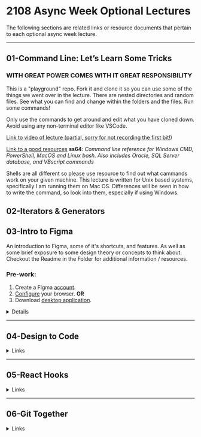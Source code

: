 # **2108 Async Week Optional Lectures**

The following sections are related links or resource documents that pertain to each optional async week lecture.

---

## **01-Command Line: Let’s Learn Some Tricks**

### WITH GREAT POWER COMES WITH IT GREAT RESPONSIBILITY

This is a "playground" repo. Fork it and clone it so you can use some of the things we went over in the lecture. There are nested directories and random files. See what you can find and change within the folders and the files. Run some commands!

Only use the commands to get around and edit what you have cloned down. Avoid using any non-terminal editor like VSCode.

[Link to video of lecture (partial, sorry for not recording the first bit!)](https://youtu.be/smziy_50Wno)

[Link to a good resources](https://ss64.com/) **ss64**: _Command line reference for Windows CMD, PowerShell, MacOS and Linux bash. Also includes Oracle, SQL Server database, and VBscript commands_

Shells are all different so please use resource to find out what cammands work on your given machine. This lecture is written for Unix based systems, specifically I am running them on Mac OS. Differences will be seen in how to write the command, so look into them, especially if using Windows.

## **02-Iterators & Generators**

## **03-Intro to Figma**

An introduction to Figma, some of it's shortcuts, and features. As well as some brief exposure to some design theory or concepts to think about. Checkout the Readme in the Folder for additional information / resources.

### **Pre-work:**

1. Create a Figma [account][figma].
2. [Configure][configure-figma] your browser. **OR**
3. Download [desktop application][figma-desktop].

[figma]: https://www.figma.com/signup
[configure-figma]: https://help.figma.com/hc/en-us/articles/360039828614-Configure-your-browser-for-Figma
[figma-desktop]: https://help.figma.com/hc/en-us/articles/360039823654-Download-the-Figma-Desktop-App

<details><summary> Details</summary>

## What is Figma?

> Figma is a vector graphics editor and prototyping tool which is primarily web-based, with additional offline features enabled by desktop applications for macOS and Windows. The Figma Mirror companion apps for Android and iOS allow viewing Figma prototypes in real-time on mobile devices.

## Links

<details><summary>Lecture Content </summary>

- [Slide Deck][slides] : Link to the google slides of the course
- [Chack-Demo][chack-demo] : Recreation and demo of some of the tools within Figma that Cody used to map out and design his capstone project

[chack-demo]: https://www.figma.com/file/7cn59KtIduwdn3jOYKCecF/Chack-Demo?node-id=0%3A1
[slides]: https://docs.google.com/presentation/d/1Q3MCTYok-Z-iZqOoWQpUrA6qAKtJDc522NrFf2eL5v8/edit?usp=sharing

 </details>

<details> <summary>Creative Inspiration</summary>

- [Dribbble][dribble] : _Dribbble is the leading destination to find & showcase creative work and home to the world's best design professionals._
- [Pinterist][pinterist] : _An image sharing and social media service designed to enable saving and discovery of information on the internet using images and, on a smaller scale, animated GIFs and videos, in the form of pinboards._
- [behance][behance] : _Behance is a social media platform owned by Adobe to showcase and discover creative work._
- [awwwards.][awwwards] : _Awwwards is a professional web design and development competition body. It aims to recognize and promote the best of innovative web design. It is a website competition that developers can submit to._
- [pttrns.][pttrns] : _Pttrns is the finest collection of design patterns, resources and inspiration._
- [The Meaning of Color][color-psychology] : _A collection of the meanings of colors and what they represent._

[dribble]: https://dribbble.com/
[pinterist]: https://www.pinterest.com/
[behance]: https://www.behance.net/
[awwwards]: https://www.awwwards.com/
[pttrns]: https://pttrns.com/
[color-psychology]: https://www.empower-yourself-with-color-psychology.com/meaning-of-colors.html

</details>

<details><summary>Tools</summary>

- Color:

  - [myColor.space][color-space]: Enter in one color to get a multitude of color combinations.
  - [adobe Color][adobe-color]: Explore based on keywords to get some color palettes that have been created, as well as create your own!
  - [coolors.co][coolors]: Generate or browse beautiful color combinations for your designs.

- UI / UX:

  - [FlowMapp][flow-mapp]: Great central resource for a bunch of guidelines for web design
  - [Chrome's Accessibility Tools][chrome-accessibility]: A collection of tools you can use in your browser to look at how your website is setup for accessibility.
  - [GoodUI][good-ui]: Collection of tested UIs, great for looking at best practices; be sure to navigate to the 'leaks' page as most everything else is behind a paywall.
  - [Flat Icon][flat-icon]: Icon repository to use on your projects; includes colored icons.
  - [Noun Project][noun-project] : Another Icon repository, mainly black and white colors.

- Stock Media:

  - [Unsplash][unsplash] : Pretty universal, has tons of stock images.
  - [Pexels][pexels] : alternative to Unsplash, also a great spot for stock footage; and it makes it easy to connect with the creators.

  [color-space]: https://mycolor.space/
  [good-ui]: https://goodui.org/leaks/
  [flat-icon]: https://www.flaticon.com/
  [noun-project]: https://thenounproject.com/
  [unsplash]: https://unsplash.com/
  [pexels]: https://www.pexels.com/
  [adobe-color]: https://color.adobe.com/explore
  [chrome-accessibility]: https://developer.chrome.com/docs/devtools/accessibility/reference/
  [coolors]: https://coolors.co/
  [flow-mapp]: https://www.flowmapp.com/blog/glossary

</details>

<details><summary>Figma Plugins</summary>

- Accessibility
  - [A11y - Color Contrast Checker][a11y]
  - [Able - Friction free accessibility][able]
  - [Contrast][contrast]
- Inspiration
  - [Design Inspo][designinspo]
  - [Wireframe][wireframe]
- Stock Media
  - [Chart][chart]
  - [Content Reel][content-reel]
  - [Feather Icons][feather-icons]
  - [Humaans for Figma][humaaans]
  - [Iconify][iconify]
  - [Illustrations][illustrations]
  - [Material Design Icons][material-icons]
  - [Pexels][pexels]
  - [Streamline Icons][streamline-icons]
  - [Unsplash][unsplash]
- Color
  - [Color Palettes][color-palettes]
  - [Color Search][color-search]
  - [Image Palette][image-palette]
- Tools
  - [Autoflow][autoflow]
  - [Design Lint][design-lint]
  - [Duotones][duotones]
  - [Figmotion][figmotion]
  - [Font Explorer][font-explorer]
  - [Font Scale][font-scale]
  - [Logo Creator][logo-creator]
  - [Lorem ipsum][lorem-ipsum]
  - [Sitemap][sitemap]
  - [Remove BG][remove-bg]
  - [Unused Components][unused-components]

[a11y]: https://www.figma.com/community/plugin/733159460536249875/A11y---Color-Contrast-Checker
[able]: https://www.figma.com/community/plugin/734693888346260052/Able-%E2%80%93-Friction-free-accessibility
[autoflow]: https://www.figma.com/community/plugin/733902567457592893/Autoflow
[contrast]: https://www.figma.com/community/plugin/748533339900865323/Contrast
[chart]: https://www.figma.com/community/plugin/734590934750866002/Chart
[color-search]: https://www.figma.com/community/plugin/768550475442788437/Color-Search
[color-palettes]: https://www.figma.com/community/plugin/740832935938649295/Color-Palettes
[content-reel]: https://www.figma.com/community/plugin/731627216655469013/Content-Reel
[font-scale]: https://www.figma.com/community/plugin/741231992144144738/Font-Scale
[font-explorer]: https://www.figma.com/community/plugin/786891204057439536/Font-Explorer
[design-lint]: https://www.figma.com/community/plugin/801195587640428208/Design-Lint
[designinspo]: https://www.figma.com/community/plugin/738775292786594626/Design-Inspo
[duotones]: https://www.figma.com/community/plugin/775712743044356003/Duotones
[feather-icons]: https://www.figma.com/community/plugin/744047966581015514/Feather-Icons
[figmotion]: https://www.figma.com/community/plugin/733025261168520714/Figmotion
[humaaans]: https://www.figma.com/community/plugin/739503328703046360/Humaaans-for-Figma
[iconify]: https://www.figma.com/community/plugin/735098390272716381/Iconify
[illustrations]: https://www.figma.com/community/plugin/781441863578182316/Illustrations
[image-palette]: https://www.figma.com/community/plugin/731841207668879837/Image-Palette
[logo-creator]: https://www.figma.com/community/plugin/768094929040207895/Logo-Creator
[lorem-ipsum]: https://www.figma.com/community/plugin/736000994034548392/Lorem-ipsum
[material-icons]: https://www.figma.com/community/plugin/740272380439725040/Material-Design-Icons
[pexels]: https://www.figma.com/community/plugin/829802086526281657/Pexels
[streamline-icons]: https://www.figma.com/community/plugin/852192486284901337/Streamline-Icons
[sitemap]: https://www.figma.com/community/plugin/818613147082270958/Sitemap
[remove-bg]: https://www.figma.com/community/plugin/738992712906748191/Remove-BG
[wireframe]: https://www.figma.com/community/plugin/742764242781786818/Wireframe
[unsplash]: https://www.figma.com/community/plugin/738454987945972471/Unsplash
[unused-components]: https://www.figma.com/community/plugin/838413521721548186/Unused-Components

</details>

</details>

---

## **04-Design to Code**

<details><summary>Links</summary>

- [Good UI][good-ui]
- [awwards][awwards]

[good-ui]: https://goodui.org/leaks/
[awwards]: https://www.awwwards.com/

## </details>

---

## **05-React Hooks**

<details><summary>Links</summary>

- [Good UI][good-ui]
- [awwards][awwards]

[good-ui]: https://goodui.org/leaks/
[awwards]: https://www.awwwards.com/

## </details>

---

## **06-Git Together**

<details><summary>Links</summary>

- [Good UI][good-ui]
- [awwards][awwards]

[good-ui]: https://goodui.org/leaks/
[awwards]: https://www.awwwards.com/

</details>
